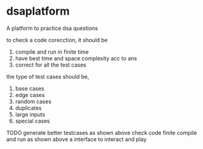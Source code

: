 # dsaplatform
A platform to practice dsa questions

to check a code corecction,
it should be

1. compile and run in finite time
2. have best time and space complexity acc to ans
3. correct for all the test cases

the type of test cases should be,

1. base cases
2. edge cases
3. random cases
4. duplicates
5. large inputs
6. special cases

TODO
generate better testcases as shown above
check code finite compile and run as shown above
a interface to interact and play
